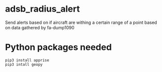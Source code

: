 # adsb_radius_alert
Send alerts based on if aircraft are withing a certain range of a point based on data gathered by fa-dump1090

# Python packages needed
```
pip3 install apprise
pip3 intall geopy
```
